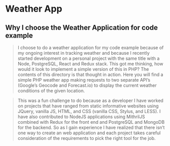 # Weather App

## Why I choose the Weather Application for code example

>I choose to do a weather application for my code example because of my ongoing interest in tracking weather and because I recently started development on a personal project with the same title with a Node, PostgreSQL, React and Redux stack.  This got me thinking, how would it look to implement a simple version of this in PHP? The contents of this directory is that thought in action. Here you will find a simple PHP weather app making requests to two separate API’s (Google’s Geocode and Forecast.io) to display the current weather conditions of the given location. 

>This was a fun challenge to do because as a developer I have worked on projects that have ranged from static informative websites using JQuery, vanilla JS, HTML, and CSS (vanilla CSS, Stylus, and LESS). I have also contributed to NodeJS applications using MithrilJS combined with Redux for the front end and PostgreSQL and MongoDB for the backend. So as I gain experience I have realized that there isn’t one way to create an web application and each project takes careful consideration of the requirements to pick the right tool for the job.  	

